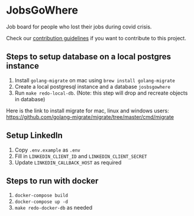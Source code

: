 # JobsGoWhere
Job board for people who lost their jobs during covid crisis. 

Check our [contribution guidelines](CONTRIBUTING.md) if you want to contribute to this project.

## Steps to setup database on a local postgres instance
1. Install `golang-migrate` on mac using `brew install golang-migrate`
2. Create a local postgresql instance and a database `josbsgowhere`
3. Run `make redo-local-db`. (Note: this step will drop and recreate objects in database)

Here is the link to install migrate for mac, linux and windows users:
https://github.com/golang-migrate/migrate/tree/master/cmd/migrate

## Setup LinkedIn
1. Copy `.env.example` as `.env`
2. Fill in `LINKEDIN_CLIENT_ID` and `LINKEDIN_CLIENT_SECRET`
3. Update `LINKEDIN_CALLBACK_HOST` as required

## Steps to run with docker
1. `docker-compose build`
2. `docker-compose up -d`
3. `make redo-docker-db` as needed
